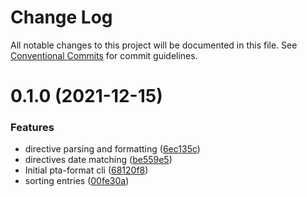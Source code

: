 # Change Log

All notable changes to this project will be documented in this file.
See [Conventional Commits](https://conventionalcommits.org) for commit guidelines.

# 0.1.0 (2021-12-15)


### Features

* directive parsing and formatting ([6ec135c](https://github.com/kajyr/pta-tools/commit/6ec135cae5b3f4623d9895be13b58835b147a4b0))
* directives date matching ([be559e5](https://github.com/kajyr/pta-tools/commit/be559e5d81aa40cc67c180194d866241e5c751db))
* Initial pta-format cli ([68120f8](https://github.com/kajyr/pta-tools/commit/68120f8c07b2eced9f5a69d20e80f407a14a58da))
* sorting entries ([00fe30a](https://github.com/kajyr/pta-tools/commit/00fe30ab57d2d04ce4da15d86fab332c3551df0d))
